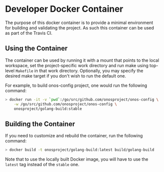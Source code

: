 # Developer Docker Container
The purpose of this docker container is to provide a minimal environment for building and
validating the project. As such this container can be used as part of the Travis CI.

## Using the Container
The container can be used by running it with a mount that points to the local workspace,
set the project-specific work directory and run make using top-level `Makefile` in that work directory.
Optionally, you may specify the desired make target if you don't wish to run the default one.

For example, to build onos-config project, one would run the following command:

```sh
> docker run -it -v `pwd`:/go/src/github.com/onosproject/onos-config \
    -w /go/src/github.com/onosproject/onos-config \
    onosproject/golang-build:stable
```

## Building the Container
If you need to customize and rebuild the container, run the following command:

```bash
> docker build -t onosproject/golang-build:latest build/golang-build
```

Note that to use the locally built Docker image, you will have to use the `latest` 
tag instead of the `stable` one.